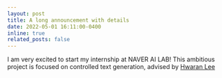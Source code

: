```yaml
---
layout: post
title: A long announcement with details
date: 2022-05-01 16:11:00-0400
inline: true
related_posts: false
---
```


I am very excited to start my internship at NAVER AI LAB! This ambitious project is focused on controlled text generation, advised by [Hwaran Lee](https://hwaranlee.github.io/)
